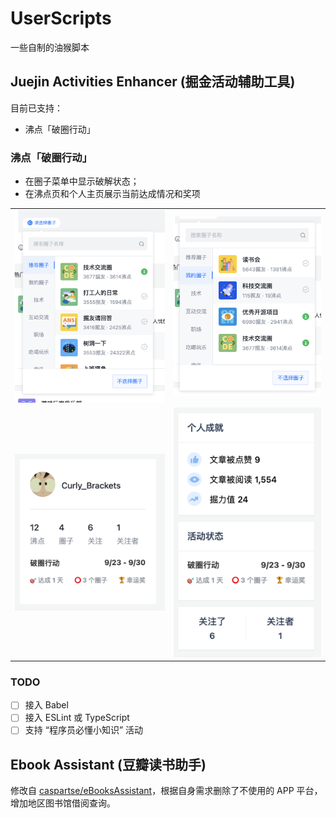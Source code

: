 # UserScripts

一些自制的油猴脚本

## Juejin Activities Enhancer (掘金活动辅助工具)

目前已支持：

- 沸点「破圈行动」

### 沸点「破圈行动」

- 在圈子菜单中显示破解状态；
- 在沸点页和个人主页展示当前达成情况和奖项

<table>
<tr>
<td>
<img src="./resources/bc-menu1.png" />
</td>
<td>
<img src="./resources/bc-menu2.png" />
</td>
</tr>
<tr>
<td>
<img src="./resources/bc-pins.png" />
</td>
<td>
<img src="./resources/bc-profile.png" />
</td>
</tr>
</table>

### TODO

- [ ] 接入 Babel
- [ ] 接入 ESLint 或 TypeScript
- [ ] 支持 “程序员必懂小知识” 活动

## Ebook Assistant (豆瓣读书助手)

修改自 [caspartse/eBooksAssistant](https://github.com/caspartse/eBooksAssistant)，根据自身需求删除了不使用的 APP 平台，增加地区图书馆借阅查询。

